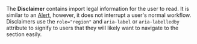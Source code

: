 The **Disclaimer** contains import legal information for the user to read. It is similar to an [Alert](alert), however, it does not interrupt a user's normal workflow. Disclaimers use the `role="region"` and `aria-label` or `aria-labelledby` attribute to signify to users that they will likely want to navigate to the section easily.